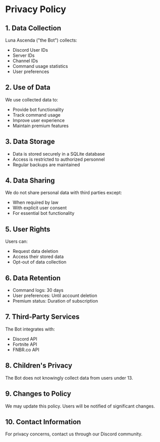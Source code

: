 # Privacy Policy

## 1. Data Collection
Luna Ascenda ("the Bot") collects:
- Discord User IDs
- Server IDs
- Channel IDs
- Command usage statistics
- User preferences

## 2. Use of Data
We use collected data to:
- Provide bot functionality
- Track command usage
- Improve user experience
- Maintain premium features

## 3. Data Storage
- Data is stored securely in a SQLite database
- Access is restricted to authorized personnel
- Regular backups are maintained

## 4. Data Sharing
We do not share personal data with third parties except:
- When required by law
- With explicit user consent
- For essential bot functionality

## 5. User Rights
Users can:
- Request data deletion
- Access their stored data
- Opt-out of data collection

## 6. Data Retention
- Command logs: 30 days
- User preferences: Until account deletion
- Premium status: Duration of subscription

## 7. Third-Party Services
The Bot integrates with:
- Discord API
- Fortnite API
- FNBR.co API

## 8. Children's Privacy
The Bot does not knowingly collect data from users under 13.

## 9. Changes to Policy
We may update this policy. Users will be notified of significant changes.

## 10. Contact Information
For privacy concerns, contact us through our Discord community.